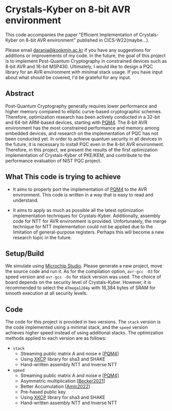 # Crystals-Kyber on 8-bit AVR environment

This code accompanies the paper "Efficient Implementation of Crystals-Kyber on 8-bit AVR environment" published in CICS-W22(maybe...).

Please email <darania@kookmin.ac.kr> if you have any suggestions for additions or improvements of my code. In the future, the goal of this project is to implement Post-Quantum Cryptography in constrained devices such as 8-bit AVR and 16-bit MSP430. Ultimately, I would like to design a PQC library for an AVR environment with minimal stack usage. If you have input about what should be covered, I'd be grateful for any input.


## Abstract

Post-Quantum Cryptography generally requires lower performance and higher memory compared to elliptic curve-based cryptographic schemes. Therefore, optimization research has been actively conducted in a 32-bit and 64-bit ARM-based devices, starting with [PQM4](https://github.com/mupq/pqm4). The 8-bit AVR environment has the most constrained performance and memory among embedded devices, and research on the implementation of PQC has not been conducted yet. In order to achieve quantum security in all devices in the future, it is necessary to install PQC even in the 8-bit AVR environment. Therefore, in this project, we present the results of the first optimization implementation of Crystals-Kyber of PKE/KEM, and contribute to the performance evaluation of NIST PQC project.

## What This code is trying to achieve
- It aims to properly port the implementation of [PQM4](https://github.com/mupq/pqm4) to the AVR environment. This code is written in a way that is easy to read and understand.

- It aims to apply as much as possible all the latest optimization implementation techniques for Crystals-Kyber. Additionally, assembly code for NTT for AVR environment is provided. Unfortunately, the merge technique for NTT implementation could not be applied due to the limitation of general-purpose registers. Perhaps this will become a new research topic in the future.


## Setup/Build
We simulate using [Microchip Studio](https://www.microchip.com/en-us/tools-resources/develop/microchip-studio). Please generate a new project, move the source code and run it. As for the compilation option, `avr-gcc -O3` for speed version and `avr-gcc -Os` for stack version was used. The choice of board depends on the security level of Crystals-Kyber. However, it is recommended to select the `ATmega1284p` with 16,384 bytes of SRAM for smooth execution at all security levels.

## Code
The code for this project is provided in two versions. The `stack` version is the code implemented using a minimal stack, and the `speed` version achieves higher speed instead of using additional stacks. The optimization methods applied to each version are as follows: 
- `stack`
  + Streaming public matrix A and noise e [[PQM4](https://github.com/mupq/pqm4)]
  + Using [XKCP](https://github.com/XKCP/XKCP) library for sha3 and SHAKE
  + Hand-written assembly NTT and Inverse NTT
- `speed`
  + Streaming public matrix A and noise e [[PQM4](https://github.com/mupq/pqm4)]
  + Asymmetric multiplication [[Becker2021](https://eprint.iacr.org/2021/986)]
  + Better Accumulation [[Amin2022](https://eprint.iacr.org/2022/112)]
  + Pre-hased public key
  + Using [XKCP](https://github.com/XKCP/XKCP) library for sha3 and SHAKE
  + Hand-written assembly NTT and Inverse NTT
